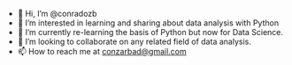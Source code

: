 - 👋 Hi, I’m @conradozb
- 👀 I’m interested in learning and sharing about data analysis with Python
- 🌱 I’m currently re-learning the basis of Python but now for Data Science.
- 💞️ I’m looking to collaborate on any related field of data analysis. 
- 📫 How to reach me at conzarbad@gmail.com

<!---
conradozb/conradozb is a ✨ special ✨ repository because its `README.md` (this file) appears on your GitHub profile.
You can click the Preview link to take a look at your changes.
--->
